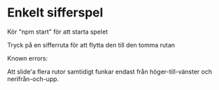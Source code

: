 # Enkelt sifferspel

Kör "npm start" för att starta spelet

Tryck på en sifferruta för att flytta den till den tomma rutan

Known errors:

Att slide'a flera rutor samtidigt funkar endast från höger-till-vänster och nerifrån-och-upp.